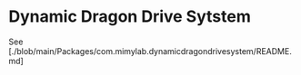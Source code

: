 # Dynamic Dragon Drive Sytstem

See [./blob/main/Packages/com.mimylab.dynamicdragondrivesystem/README.md]
